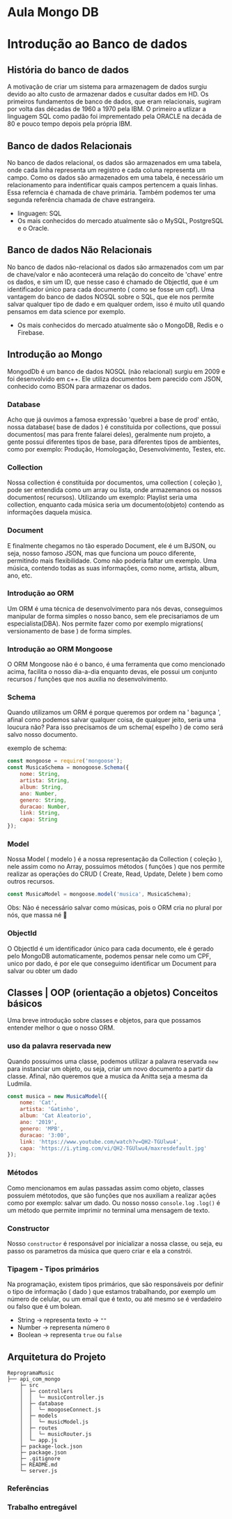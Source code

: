 # Aula Mongo DB


# Introdução ao Banco de dados

## História do banco de dados
A motivação de criar um sistema para armazenagem de dados surgiu devido ao alto custo de armazenar dados e cusultar dados em HD. Os primeiros fundamentos de banco de dados, que eram relacionais, sugiram por volta das décadas de 1960 a 1970 pela IBM. O primeiro a utlizar a linguagem SQL como padão foi imprementado pela ORACLE na decáda de 80 e pouco tempo depois pela própria IBM.


## Banco de dados Relacionais

No banco de dados relacional, os dados são armazenados em uma tabela, onde cada linha representa um registro e cada coluna representa um campo.
Como os dados são armazenados em uma tabela, é necessário um relacionamento para indentificar quais campos pertencem a quais linhas. Essa referncia é chamada de chave primária. Também podemos ter uma segunda referência chamada de chave estrangeira.

 - linguagen: SQL 
 - Os mais conhecidos do mercado atualmente são o MySQL, PostgreSQL e o Oracle.

## Banco de dados Não Relacionais

No banco de dados não-relacional os dados são armazenados com um par de chave/valor e não acontecerá uma relação do conceito de 'chave' entre os dados, e sim um ID, que nesse caso é chamado de ObjectId, que é um identificador único para cada documento ( como se fosse um cpf). Uma vantagem do banco de dados NOSQL sobre o SQL, que ele nos permite salvar qualquer tipo de dado e em qualquer ordem, isso é muito utíl quando pensamos em data science por exemplo.

- Os mais conhecidos do mercado atualmente são o MongoDB, Redis e o Firebase.

## Introdução ao Mongo
MongodDb é um banco de dados NOSQL (não relacional) surgiu em 2009 e foi desenvolvido em c++. Ele utiliza documentos bem parecido com JSON, conhecido como BSON para armazenar os dados.

###  Database
Acho que já ouvimos a famosa expressão 'quebrei a base de prod' então, nossa database( base de dados ) é constituida por collections, que possui documentos( mas para frente falarei deles), geralmente num projeto, a gente possui diferentes tipos de base, para diferentes tipos de ambientes, como por exemplo: Produção, Homologação, Desenvolvimento, Testes, etc.

### Collection
Nossa collection é constituida por documentos, uma collection ( coleção ), pode ser entendida como um array ou lista, onde armazemanos os nossos documentos( recursos). Utilizando um exemplo:  Playlist seria uma collection, enquanto cada música seria um documento(objeto) contendo as informações daquela música.

### Document
E finalmente chegamos no tão esperado Document, ele é um BJSON, ou seja, nosso famoso JSON, mas que funciona um pouco diferente, permitindo mais flexibilidade. Como não poderia faltar um exemplo. Uma música, contendo todas as suas informações, como nome, artista, album, ano, etc.

### Introdução ao ORM
Um ORM é uma técnica de desenvolvimento para nós devas, conseguimos manipular de forma simples o nosso banco, sem ele precisariamos de um especialista(DBA). Nos permite fazer como por exemplo migrations( versionamento de base ) de forma simples.

### Introdução ao ORM Mongoose
O ORM Mongoose não é o banco, é uma ferramenta que como mencionado acima, facilita o nosso dia-a-dia enquanto devas, ele possui um conjunto recursos / funções que nos auxilia no desenvolvimento.

### Schema
Quando utilizamos um ORM é porque queremos por ordem na ' bagunça ', afinal como podemos salvar qualquer coisa, de qualquer jeito, seria uma loucura não? Para isso precisamos de um schema( espelho ) de como será salvo nosso documento.

exemplo de schema:

```javascript
const mongoose = require('mongoose');
const MusicaSchema = monogoose.Schema({
    nome: String,
    artista: String,
    album: String,
    ano: Number,
    genero: String,
    duracao: Number,
    link: String,
    capa: String
});

```

### Model
Nossa Model ( modelo ) é a nossa representação da Collection ( coleção ), nele assim como no Array, possuimos métodos ( funções ) que nos permite realizar as operações do CRUD ( Create, Read, Update, Delete ) bem como outros recursos.

```javascript
const MusicaModel = mongoose.model('musica', MusicaSchema);
```
Obs: Não é necessário salvar como músicas, pois o ORM cria no plural por nós, que massa né :nail_care:

### ObjectId
O ObjectId é um identificador único para cada documento, ele é gerado pelo MongoDB automaticamente, podemos pensar nele como um CPF, unico por dado, é por ele que conseguimo identificar um Document para salvar ou obter um dado

## Classes | OOP (orientação a objetos) Conceitos básicos
Uma breve introdução sobre classes e objetos, para que possamos entender melhor o que o nosso ORM.

###  uso da palavra reservada new
Quando possuimos uma classe, podemos utilizar a palavra reservada `new`  para instanciar um objeto, ou seja, criar um novo documento a partir da classe. Afinal, não queremos que a musica da Anitta seja a mesma da Ludmila.

```javascript
const musica = new MusicaModel({
    nome: 'Cat',
    artista: 'Gatinho',
    album: 'Cat Aleatorio',
    ano: '2019',
    genero: 'MPB',
    duracao: '3:00',
    link: 'https://www.youtube.com/watch?v=QH2-TGUlwu4',
    capa: 'https://i.ytimg.com/vi/QH2-TGUlwu4/maxresdefault.jpg'
});

```


### Métodos
Como mencionamos em aulas passadas assim como objeto, classes possuiem métotodos, que são funções que nos auxiliam a realizar ações como por exemplo: salvar um dado. Ou nosso nosso `console.log` `.log()` é um método que permite imprimir no terminal uma mensagem de texto.

### Constructor
Nosso `constructor` é responsável por inicializar a nossa classe, ou seja, eu passo os parametros da música que quero criar e ela a constrói.

### Tipagem - Tipos primários
Na programação, existem tipos primários, que são responsáveis por definir o tipo de informação ( dado ) que estamos trabalhando, por exemplo um número de celular, ou um email que é texto, ou até mesmo se é verdadeiro ou falso que é um bolean.

 - String -> representa texto -> `""`
 - Number -> representa número  `0`
 - Boolean -> representa `true` ou `false`

## Arquitetura do Projeto
```
ReprogramaMusic  
├── api_com_mongo           
    ├─ src                       
    │  ├─ controllers            
    │  │  └─ musicController.js  
    │  ├─ database               
    │  │  └─ moogoseConnect.js      
    │  ├─ models                 
    │  │  └─ musicModel.js      
    │  ├─ routes                 
    │  │  └─ musicRouter.js      
    │  └─ app.js                 
    ├─ package-lock.json         
    ├─ package.json  
    ├─ .gitignore   
    ├─ README.md        
    └─ server.js
```

### Referências

### Trabalho entregável

